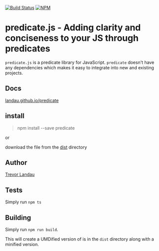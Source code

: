 [![Build Status](https://travis-ci.org/jadbox/predicate.svg)](https://travis-ci.org/landau/predicate)
[![NPM](https://nodei.co/npm/predicate.png?downloads=true&stars=true)](https://nodei.co/npm/predicate/)
# predicate.js - Adding clarity and conciseness to your JS through predicates

`predicate.js` is a predicate library for JavaScript. `predicate` doesn't have any dependencies which makes it easy to integrate into new and existing projects.

## Docs
[landau.github.io/predicate](http://landau.github.io/predicate/)

## install
> npm install --save predicate

or

download the file from the [dist](https://github.com/landau/predicate/dist/predicate.js) directory

## Author
[Trevor Landau](http://trevorlandau.net)

## Tests

Simply run `npm ts`

## Building

Simply run `npm run build`.

This will create a UMDified version of is in the `dist` directory along with a minified version.

